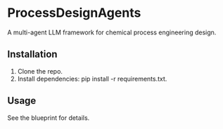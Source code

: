 # ProcessDesignAgents
A multi-agent LLM framework for chemical process engineering design.

## Installation
1. Clone the repo.
2. Install dependencies: pip install -r requirements.txt.

## Usage
See the blueprint for details.
